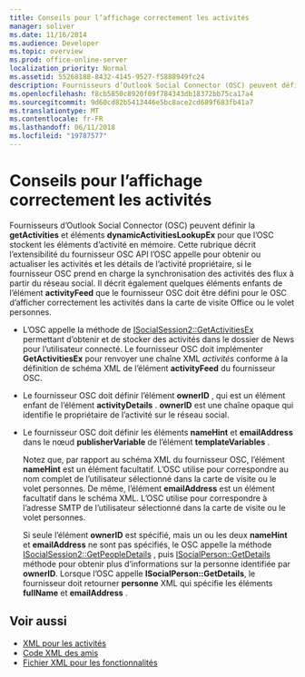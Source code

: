 ```yaml
---
title: Conseils pour l’affichage correctement les activités
manager: soliver
ms.date: 11/16/2014
ms.audience: Developer
ms.topic: overview
ms.prod: office-online-server
localization_priority: Normal
ms.assetid: 55268188-8432-4145-9527-f5888949fc24
description: Fournisseurs d’Outlook Social Connector (OSC) peuvent définir les éléments getActivities et dynamicActivitiesLookupEx l’OSC de stocker les éléments d’activité en mémoire.
ms.openlocfilehash: f8cb5850c8920f09f784343db18372bb75ca17a4
ms.sourcegitcommit: 9d60cd82b5413446e5bc8ace2cd689f683fb41a7
ms.translationtype: MT
ms.contentlocale: fr-FR
ms.lasthandoff: 06/11/2018
ms.locfileid: "19787577"
---
```

# <a name="guidelines-for-properly-displaying-activities"></a>Conseils pour l’affichage correctement les activités

Fournisseurs d’Outlook Social Connector (OSC) peuvent définir la **getActivities** et éléments **dynamicActivitiesLookupEx** pour que l’OSC stockent les éléments d’activité en mémoire. Cette rubrique décrit l’extensibilité du fournisseur OSC API l’OSC appelle pour obtenir ou actualiser les activités et les détails de l’activité propriétaire, si le fournisseur OSC prend en charge la synchronisation des activités des flux à partir du réseau social. Il décrit également quelques éléments enfants de l’élément **activityFeed** que le fournisseur OSC doit être défini pour le OSC d’afficher correctement les activités dans la carte de visite Office ou le volet personnes. 
  
- L’OSC appelle la méthode de [ISocialSession2::GetActivitiesEx](isocialsession2-getactivitiesex.md) permettant d’obtenir et de stocker des activités dans le dossier de News pour l’utilisateur connecté. Le fournisseur OSC doit implémenter **GetActivitiesEx** pour renvoyer une chaîne XML _activités_ conforme à la définition de schéma XML de l’élément **activityFeed** du fournisseur OSC. 
    
- Le fournisseur OSC doit définir l’élément **ownerID** , qui est un élément enfant de l’élément **activityDetails** . **ownerID** est une chaîne opaque qui identifie le propriétaire de l’activité sur le réseau social. 
    
- Le fournisseur OSC doit définir les éléments **nameHint** et **emailAddress** dans le nœud **publisherVariable** de l’élément **templateVariables** . 
    
   Notez que, par rapport au schéma XML du fournisseur OSC, l’élément **nameHint** est un élément facultatif. L’OSC utilise pour correspondre au nom complet de l’utilisateur sélectionné dans la carte de visite ou le volet personnes. De même, l’élément **emailAddress** est un élément facultatif dans le schéma XML. L’OSC utilise pour correspondre à l’adresse SMTP de l’utilisateur sélectionné dans la carte de visite ou le volet personnes. 
    
   Si seule l’élément **ownerID** est spécifié, mais un ou les deux **nameHint** et **emailAddress** ne sont pas spécifiés, le OSC appelle la méthode [ISocialSession2::GetPeopleDetails](isocialsession2-getpeopledetails.md) , puis [ISocialPerson::GetDetails](isocialperson-getdetails.md) méthode pour obtenir plus d’informations sur la personne identifiée par **ownerID**. Lorsque l’OSC appelle **ISocialPerson::GetDetails**, le fournisseur doit retourner **personne** XML qui spécifie les éléments **fullName** et **emailAddress** . 
    
## <a name="see-also"></a>Voir aussi

- [XML pour les activités](xml-for-activities.md)  
- [Code XML des amis](xml-for-friends.md)  
- [Fichier XML pour les fonctionnalités](xml-for-capabilities.md)

